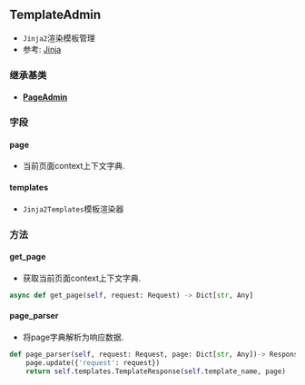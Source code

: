 ## TemplateAdmin

- `Jinja2`渲染模板管理
- 参考: [Jinja](https://jinja.palletsprojects.com/)

### 继承基类

- #### [PageAdmin](../PageAdmin)

  

### 字段

#### page

- 当前页面context上下文字典.

#### templates

- `Jinja2Templates`模板渲染器



### 方法


#### get_page

- 获取当前页面context上下文字典.


```python
async def get_page(self, request: Request) -> Dict[str, Any]
```

####  page_parser

- 将page字典解析为响应数据.


```python
def page_parser(self, request: Request, page: Dict[str, Any])-> Response:
    page.update({'request': request})
    return self.templates.TemplateResponse(self.template_name, page)
```

 